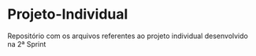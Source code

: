 # Projeto-Individual
Repositório com os arquivos referentes ao projeto individual desenvolvido na 2ª Sprint
